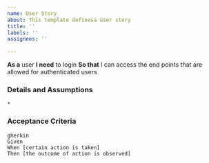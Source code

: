 ```yaml
---
name: User Story
about: This template definesa user story
title: ''
labels: ''
assignees: ''

---
```


**As a** user 
**I need** to login
**So that** I can access the end points that are allowed for authenticated users
      
### Details and Assumptions
    * 

### Acceptance Criteria     
    gherkin 
    Given 
    When [certain action is taken]
    Then [the outcome of action is observed]
